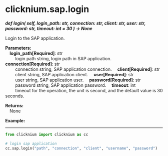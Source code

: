 # clicknium.sap.login

***def login(
        self,
        login_path: str,
        connection: str,
        client: str,
        user: str,
        password: str,
        timeout: int = 30
    ) -> None***  

Login to the SAP application.

**Parameters:**  
    &emsp;**login_path[Required]**: str  
        &emsp;&emsp; login path string,  login path in SAP application.
    &emsp;**connection[Required]**: str  
        &emsp;&emsp; connection string, SAP application connection.
    &emsp;**client[Required]**: str  
        &emsp;&emsp; client string, SAP application client.
    &emsp;**user[Required]**: str  
        &emsp;&emsp; user string, SAP application user.
    &emsp;**password[Required]**: str  
        &emsp;&emsp; password string, SAP application password.
    &emsp;**timeout**: int  
        &emsp;&emsp; timeout for the operation, the unit is second, and the default value is 30 seconds.

**Returns:**  
    &emsp;None

**Example:**
***
```python
from clicknium import clicknium as cc

# login sap application
cc.sap.login("path", "connection", "client", "username", "password")

```